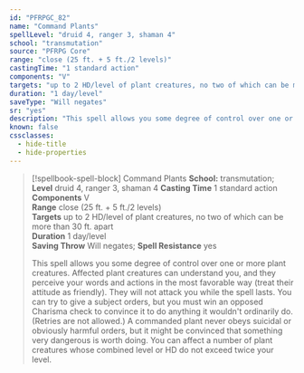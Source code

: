 ```yaml
---
id: "PFRPGC_82"
name: "Command Plants"
spellLevel: "druid 4, ranger 3, shaman 4"
school: "transmutation"
source: "PFRPG Core"
range: "close (25 ft. + 5 ft./2 levels)"
castingTime: "1 standard action"
components: "V"
targets: "up to 2 HD/level of plant creatures, no two of which can be more than 30 ft. apart"
duration: "1 day/level"
saveType: "Will negates"
sr: "yes"
description: "This spell allows you some degree of control over one or more plant creatures. Affected plant creatures can understand you, and they perceive your words and actions in the most favorable way (treat their attitude as friendly). They will not attack you while the spell lasts. You can try to give a subject orders, but you must win an opposed Charisma check to convince it to do anything it wouldn't ordinarily do. (Retries are not allowed.) A commanded plant never obeys suicidal or obviously harmful orders, but it might be convinced that something very dangerous is worth doing.  You can affect a number of plant creatures whose combined level or HD do not exceed twice your level."
known: false
cssclasses:
  - hide-title
  - hide-properties
---
```


> [!spellbook-spell-block] Command Plants
> **School:** transmutation; **Level** druid 4, ranger 3, shaman 4
> **Casting Time** 1 standard action  
> **Components** V  
> **Range** close (25 ft. + 5 ft./2 levels)  
> **Targets** up to 2 HD/level of plant creatures, no two of which can be more than 30 ft. apart  
> **Duration** 1 day/level  
> **Saving Throw** Will negates; **Spell Resistance** yes
> 
> This spell allows you some degree of control over one or more plant creatures. Affected plant creatures can understand you, and they perceive your words and actions in the most favorable way (treat their attitude as friendly). They will not attack you while the spell lasts. You can try to give a subject orders, but you must win an opposed Charisma check to convince it to do anything it wouldn't ordinarily do. (Retries are not allowed.) A commanded plant never obeys suicidal or obviously harmful orders, but it might be convinced that something very dangerous is worth doing.  You can affect a number of plant creatures whose combined level or HD do not exceed twice your level.